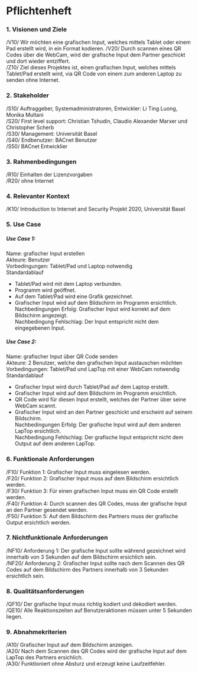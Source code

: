 # Pflichtenheft

### 1. Visionen und Ziele 
/V10/ Wir möchten eine grafischen Input, welches mittels Tablet oder einem Pad erstellt wird, in ein Format kodieren. 
/V20/ Durch scannen eines QR Codes über die WebCam, wird der grafische Input dem Partner geschickt und dort wieder entziffert.  
/Z10/ Ziel dieses Projektes ist, einen grafischen Input, welches mittels Tablet/Pad erstellt wird, via QR Code von einem zum anderen Laptop zu senden ohne Internet.  


### 2. Stakeholder 
/S10/ Auftraggeber, Systemadministratoren, Entwickler: Li Ting Luong, Monika Multani   
/S20/ First level support: Christian Tshudin, Claudio Alexander Marxer und Christopher Scherb  
/S30/ Management: Universität Basel  
/S40/ Endbenutzer: BACnet Benutzer  
/S50/ BACnet Entwicklier  

### 3. Rahmenbedingungen 
/R10/ Einhalten der Lizenzvorgaben  
/R20/ ohne Internet   

### 4. Relevanter Kontext 
/K10/ Introduction to Internet and Security Projekt 2020, Universität Basel   

### 5. Use Case 
##### Use Case 1: 

Name: grafischer Input erstellen  
Akteure: Benutzer  
Vorbedingungen: Tablet/Pad und Laptop notwendig  
Standardablauf  
* Tablet/Pad wird mit dem Laptop verbunden.  
* Programm wird geöffnet.  
* Auf dem Tablet/Pad wird eine Grafik gezeichnet.  
* Grafischer Input wird auf dem Bildschirm im Programm ersichtlich.  
Nachbedingungen Erfolg: Grafischer Input wird korrekt auf dem Bildschirm angezeigt.  
Nachbedingung Fehlschlag: Der Input entspricht nicht dem eingegebenen Input.   

##### Use Case 2: 

Name: grafischer Input über QR Code senden  
Akteure: 2 Benutzer, welche den grafischen Input austauschen möchten  
Vorbedingungen: Tablet/Pad und LapTop mit einer WebCam notwendig  
Standardablauf  
* Grafischer Input wird durch Tablet/Pad auf dem Laptop erstellt.  
* Grafischer Input wird auf dem Bildschirm im Programm ersichtlich.  
* QR Code wird für diesen Input erstellt, welches der Partner über seine WebCam scannt.  
* Grafischer Input wird an den Partner geschickt und erscheint auf seinem Bildschirm.  
Nachbedingungen Erfolg: Der grafische Input wird auf dem anderen LapTop ersichtlich.  
Nachbedingung Fehlschlag: Der grafische Input entspricht nicht dem Output auf dem anderen LapTop.  

### 6. Funktionale Anforderungen 
/F10/ Funktion 1: Grafischer Input muss eingelesen werden.  
/F20/ Funktion 2: Grafischer Input muss auf dem Bildschirm ersichtlich werden.  
/F30/ Funktion 3: Für einen grafischen Input muss ein QR Code erstellt werden.   
/F40/ Funktion 4: Durch scannen des QR Codes, muss der grafische Input an den Partner gesendet werden.   
/F50/ Funktion 5: Auf dem Bildschirm des Partners muss der grafische Output ersichtlich werden.  

### 7. Nichtfunktionale Anforderungen 
/NF10/ Anforderung 1: Der grafische Input sollte während gezeichnet wird innerhalb von 3 Sekunden auf dem Bildschirm ersichlich sein.   
/NF20/ Anforderung 2: Grafischer Input sollte nach dem Scannen des QR Codes auf dem Bildschirm des Partners innerhalb von 3 Sekunden ersichtlich sein.   

### 8. Qualitätsanforderungen 
/QF10/ Der grafische Input muss richtig kodiert und dekodiert werden.  
/QE10/ Alle Reaktionszeiten auf Benutzeraktionen müssen unter 5 Sekunden liegen.   

### 9. Abnahmekriterien 
/A10/ Grafischer Input auf dem Bildschirm anzeigen.  
/A20/ Nach dem Scannen des QR Codes wird der grafische Input auf dem LapTop des Partners ersichlich.  
/A30/ Funktioniert ohne Absturz und erzeugt keine Laufzeitfehler.   
